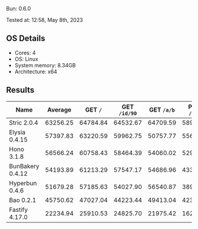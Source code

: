 Bun: 0.6.0

Tested at: 12:58, May 8th, 2023

## OS Details
- Cores: 4
- OS: Linux
- System memory: 8.34GB
- Architecture: x64

## Results
| Name | Average | GET `/` | GET `/id/90` | GET `/a/b` | POST `/json` |
| --- | --- | --- | --- | --- | --- | 
| Stric 2.0.4 | 63256.25 | 64784.84 | 64532.67 | 64709.59 | 58997.92 |
| Elysia 0.4.15 | 57397.83 | 63220.59 | 59962.75 | 50757.77 | 55650.23 |
| Hono 3.1.8 | 56566.24 | 60758.43 | 58464.39 | 54060.02 | 52982.13 |
| BunBakery 0.4.12 | 54193.89 | 61213.29 | 57547.17 | 54686.96 | 43328.16 |
| Hyperbun 0.4.6 | 51679.28 | 57185.63 | 54027.90 | 56540.87 | 38962.71 |
| Bao 0.2.1 | 45750.62 | 47027.04 | 44223.44 | 49413.04 | 42338.96 |
| Fastify 4.17.0 | 22234.94 | 25910.53 | 24825.70 | 21975.42 | 16228.13 |